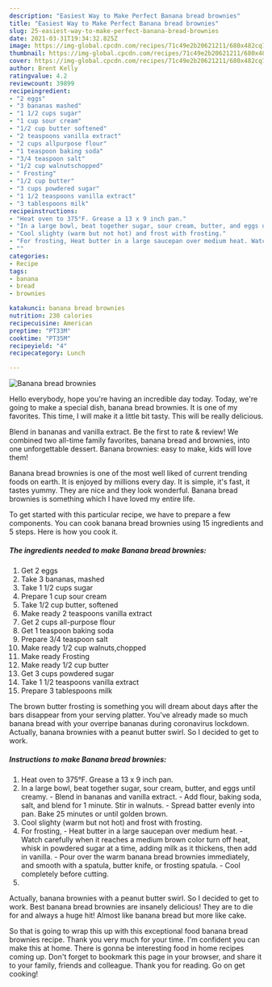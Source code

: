 ```yaml
---
description: "Easiest Way to Make Perfect Banana bread brownies"
title: "Easiest Way to Make Perfect Banana bread brownies"
slug: 25-easiest-way-to-make-perfect-banana-bread-brownies
date: 2021-03-31T19:34:32.825Z
image: https://img-global.cpcdn.com/recipes/71c49e2b20621211/680x482cq70/banana-bread-brownies-recipe-main-photo.jpg
thumbnail: https://img-global.cpcdn.com/recipes/71c49e2b20621211/680x482cq70/banana-bread-brownies-recipe-main-photo.jpg
cover: https://img-global.cpcdn.com/recipes/71c49e2b20621211/680x482cq70/banana-bread-brownies-recipe-main-photo.jpg
author: Brent Kelly
ratingvalue: 4.2
reviewcount: 39899
recipeingredient:
- "2 eggs"
- "3 bananas mashed"
- "1 1/2 cups sugar"
- "1 cup sour cream"
- "1/2 cup butter softened"
- "2 teaspoons vanilla extract"
- "2 cups allpurpose flour"
- "1 teaspoon baking soda"
- "3/4 teaspoon salt"
- "1/2 cup walnutschopped"
- " Frosting"
- "1/2 cup butter"
- "3 cups powdered sugar"
- "1 1/2 teaspoons vanilla extract"
- "3 tablespoons milk"
recipeinstructions:
- "Heat oven to 375°F. Grease a 13 x 9 inch pan."
- "In a large bowl, beat together sugar, sour cream, butter, and eggs until creamy. Blend in bananas and vanilla extract. Add flour, baking soda, salt, and blend for 1 minute. Stir in walnuts. Spread batter evenly into pan. Bake 25 minutes or until golden brown."
- "Cool slighty (warm but not hot) and frost with frosting."
- "For frosting, Heat butter in a large saucepan over medium heat. Watch carefully when it reaches a medium brown color turn off heat, whisk in powdered sugar at a time, adding milk as it thickens, then add in vanilla. Pour over the warm banana bread brownies immediately, and smooth with a spatula, butter knife, or frosting spatula. Cool completely before cutting."
- ""
categories:
- Recipe
tags:
- banana
- bread
- brownies

katakunci: banana bread brownies 
nutrition: 230 calories
recipecuisine: American
preptime: "PT33M"
cooktime: "PT35M"
recipeyield: "4"
recipecategory: Lunch

---
```



![Banana bread brownies](https://img-global.cpcdn.com/recipes/71c49e2b20621211/680x482cq70/banana-bread-brownies-recipe-main-photo.jpg)

Hello everybody, hope you're having an incredible day today. Today, we're going to make a special dish, banana bread brownies. It is one of my favorites. This time, I will make it a little bit tasty. This will be really delicious.

Blend in bananas and vanilla extract. Be the first to rate &amp; review! We combined two all-time family favorites, banana bread and brownies, into one unforgettable dessert. Banana brownies: easy to make, kids will love them!

Banana bread brownies is one of the most well liked of current trending foods on earth. It is enjoyed by millions every day. It is simple, it's fast, it tastes yummy. They are nice and they look wonderful. Banana bread brownies is something which I have loved my entire life.


To get started with this particular recipe, we have to prepare a few components. You can cook banana bread brownies using 15 ingredients and 5 steps. Here is how you cook it.

<!--inarticleads1-->

##### The ingredients needed to make Banana bread brownies:

1. Get 2 eggs
1. Take 3 bananas, mashed
1. Take 1 1/2 cups sugar
1. Prepare 1 cup sour cream
1. Take 1/2 cup butter, softened
1. Make ready 2 teaspoons vanilla extract
1. Get 2 cups all-purpose flour
1. Get 1 teaspoon baking soda
1. Prepare 3/4 teaspoon salt
1. Make ready 1/2 cup walnuts,chopped
1. Make ready  Frosting
1. Make ready 1/2 cup butter
1. Get 3 cups powdered sugar
1. Take 1 1/2 teaspoons vanilla extract
1. Prepare 3 tablespoons milk


The brown butter frosting is something you will dream about days after the bars disappear from your serving platter. You&#39;ve already made so much banana bread with your overripe bananas during coronavirus lockdown. Actually, banana brownies with a peanut butter swirl. So I decided to get to work. 

<!--inarticleads2-->

##### Instructions to make Banana bread brownies:

1. Heat oven to 375°F. Grease a 13 x 9 inch pan.
1. In a large bowl, beat together sugar, sour cream, butter, and eggs until creamy. - Blend in bananas and vanilla extract. - Add flour, baking soda, salt, and blend for 1 minute. Stir in walnuts. - Spread batter evenly into pan. Bake 25 minutes or until golden brown.
1. Cool slighty (warm but not hot) and frost with frosting.
1. For frosting, - Heat butter in a large saucepan over medium heat. - Watch carefully when it reaches a medium brown color turn off heat, whisk in powdered sugar at a time, adding milk as it thickens, then add in vanilla. - Pour over the warm banana bread brownies immediately, and smooth with a spatula, butter knife, or frosting spatula. - Cool completely before cutting.
1. 


Actually, banana brownies with a peanut butter swirl. So I decided to get to work. Best banana bread brownies are insanely delicious! They are to die for and always a huge hit! Almost like banana bread but more like cake. 

So that is going to wrap this up with this exceptional food banana bread brownies recipe. Thank you very much for your time. I'm confident you can make this at home. There is gonna be interesting food in home recipes coming up. Don't forget to bookmark this page in your browser, and share it to your family, friends and colleague. Thank you for reading. Go on get cooking!
